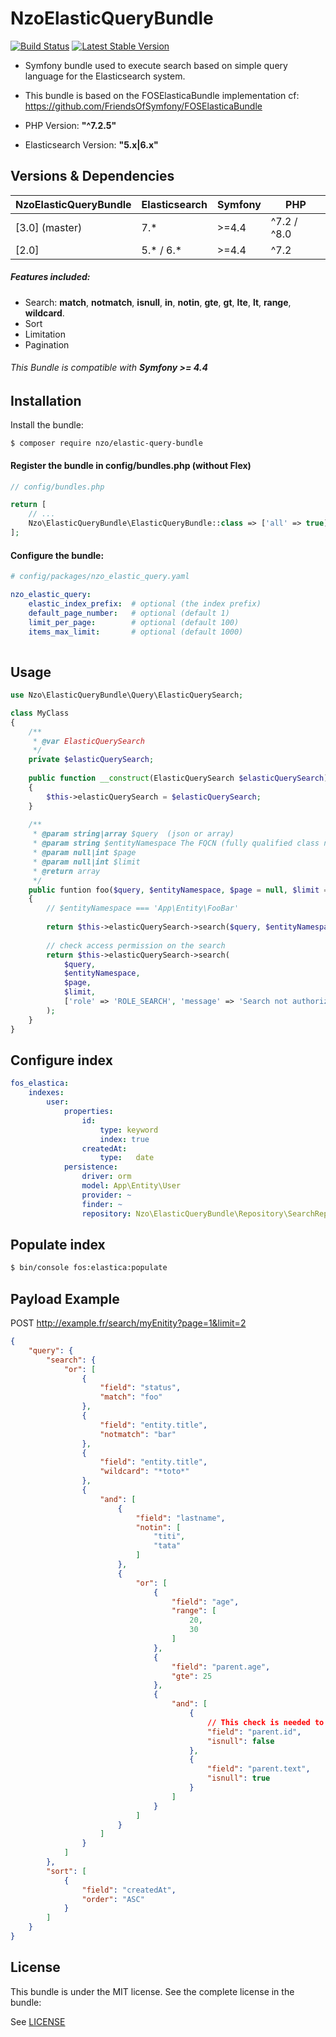 NzoElasticQueryBundle
=====================

[![Build Status](https://travis-ci.org/nayzo/NzoElasticQueryBundle.svg?branch=master)](https://travis-ci.org/nayzo/NzoElasticQueryBundle)
[![Latest Stable Version](https://poser.pugx.org/nzo/elastic-query-bundle/v/stable)](https://packagist.org/packages/nzo/elastic-query-bundle)

- Symfony bundle used to execute search based on simple query language for the Elasticsearch system.
- This bundle is based on the FOSElasticaBundle implementation cf: https://github.com/FriendsOfSymfony/FOSElasticaBundle  
  
- PHP Version: **"^7.2.5"**
- Elasticsearch Version: **"5.x|6.x"**


Versions & Dependencies
-----------------------

| NzoElasticQueryBundle                                                                       | Elasticsearch | Symfony    | PHP   |
| --------------------------------------------------------------------------------------- | ------------- | ---------- | ----- |
| [3.0] (master)                                                                          | 7.\*          | \>=4.4 | ^7.2 / ^8.0 |
| [2.0]                                                                               | 5.\* / 6.\*    | \>=4.4   | ^7.2 |



##### Features included:
- Search: **match**, **notmatch**, **isnull**, **in**, **notin**, **gte**, **gt**, **lte**, **lt**, **range**, **wildcard**.
- Sort
- Limitation
- Pagination


###### This Bundle is compatible with **Symfony >= 4.4**


Installation
------------

Install the bundle:

```
$ composer require nzo/elastic-query-bundle
```

#### Register the bundle in config/bundles.php (without Flex)

``` php
// config/bundles.php

return [
    // ...
    Nzo\ElasticQueryBundle\ElasticQueryBundle::class => ['all' => true],
];
```

#### Configure the bundle:

``` yml
# config/packages/nzo_elastic_query.yaml

nzo_elastic_query:
    elastic_index_prefix:  # optional (the index prefix)
    default_page_number:   # optional (default 1)
    limit_per_page:        # optional (default 100)
    items_max_limit:       # optional (default 1000)
    
```

Usage
-----

```php
use Nzo\ElasticQueryBundle\Query\ElasticQuerySearch;

class MyClass
{
    /**
     * @var ElasticQuerySearch
     */
    private $elasticQuerySearch;
    
    public function __construct(ElasticQuerySearch $elasticQuerySearch)
    {
        $this->elasticQuerySearch = $elasticQuerySearch;
    }
    
    /**
     * @param string|array $query  (json or array)
     * @param string $entityNamespace The FQCN (fully qualified class name) of the entity to execute the search on.
     * @param null|int $page
     * @param null|int $limit
     * @return array
     */
    public funtion foo($query, $entityNamespace, $page = null, $limit = null)
    {
        // $entityNamespace === 'App\Entity\FooBar'
        
        return $this->elasticQuerySearch->search($query, $entityNamespace, $page, $limit);
        
        // check access permission on the search
        return $this->elasticQuerySearch->search(
            $query,
            $entityNamespace,
            $page,
            $limit,
            ['role' => 'ROLE_SEARCH', 'message' => 'Search not authorized'] // 'message' is optional
        );
    }
}
```

Configure index
---------------
```yaml
fos_elastica:
    indexes:
        user:
            properties:
                id:
                    type: keyword
                    index: true
                createdAt:
                    type:   date
            persistence:
                driver: orm
                model: App\Entity\User
                provider: ~
                finder: ~
                repository: Nzo\ElasticQueryBundle\Repository\SearchRepository
```

Populate index
--------------
```bash
$ bin/console fos:elastica:populate
```

Payload Example
---------------

POST  http://example.fr/search/myEnitity?page=1&limit=2

```json
{
    "query": {
        "search": {
            "or": [
                {
                    "field": "status",
                    "match": "foo"
                },
                {
                    "field": "entity.title",
                    "notmatch": "bar"
                },
                {
                    "field": "entity.title",
                    "wildcard": "*toto*"
                },
                {
                    "and": [
                        {
                            "field": "lastname",
                            "notin": [
                                "titi",
                                "tata"
                            ]
                        },
                        {
                            "or": [
                                {
                                    "field": "age",
                                    "range": [
                                        20,
                                        30
                                    ]
                                },
                                {
                                    "field": "parent.age",
                                    "gte": 25
                                },
                                {
                                    "and": [
                                        {
                                            // This check is needed to make sure the 'parent' is not Null
                                            "field": "parent.id",
                                            "isnull": false
                                        },
                                        {
                                            "field": "parent.text",
                                            "isnull": true
                                        }
                                    ]
                                }
                            ]
                        }
                    ]
                }
            ]
        },
        "sort": [
            {
                "field": "createdAt",
                "order": "ASC"
            }
        ]
    }
}
```

License
-------

This bundle is under the MIT license. See the complete license in the bundle:

See [LICENSE](https://github.com/nayzo/NzoElasticQueryBundle/tree/master/LICENSE)
